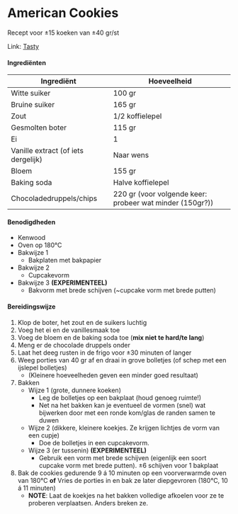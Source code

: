 # American Cookies

Recept voor ±15 koeken van ±40 gr/st

Link: [Tasty](https://tasty.co/recipe/the-best-chewy-chocolate-chip-cookies)

#### Ingrediënten

| Ingrediënt                          | Hoeveelheid                                              |
| ----------------------------------- | -------------------------------------------------------- |
| Witte suiker                        | 100 gr                                                   |
| Bruine suiker                       | 165 gr                                                   |
| Zout                                | 1/2 koffielepel                                          |
| Gesmolten boter                     | 115 gr                                                   |
| Ei                                  | 1                                                        |
| Vanille extract (of iets dergelijk) | Naar wens                                                |
| Bloem                               | 155 gr                                                   |
| Baking soda                         | Halve koffielepel                                        |
| Chocoladedruppels/chips             | 220 gr (voor volgende keer: probeer wat minder (150gr?)) |

#### Benodigdheden

- Kenwood
- Oven op 180°C
- Bakwijze 1
  - Bakplaten met bakpapier
- Bakwijze 2
  - Cupcakevorm
- Bakwijze 3 **(EXPERIMENTEEL)**
  - Bakvorm met brede schijven (~cupcake vorm met brede putten)

#### Bereidingswijze

1. Klop de boter, het zout en de suikers luchtig
2. Voeg het ei en de vanillesmaak toe
3. Voeg de bloem en de baking soda toe (**mix niet te hard/te lang**)
4. Meng er de chocolade druppels onder
5. Laat het deeg rusten in de frigo voor ±30 minuten of langer
6. Weeg porties van 40 gr af en draai in grove bolletjes (of schep met een ijslepel bolletjes)
   - (Kleinere hoeveelheden geven een minder goed resultaat)
7. Bakken
   - Wijze 1 (grote, dunnere koeken)
     - Leg de bolletjes op een bakplaat (houd genoeg ruimte!)
     - Net na het bakken kan je eventueel de vormen (snel) wat bijwerken door met een ronde kom/glas de randen samen te duwen
   - Wijze 2 (dikkere, kleinere koekjes. Ze krijgen lichtjes de vorm van een cupje)
     - Doe de bolletjes in een cupcakevorm.
   - Wijze 3 (er tussenin) **(EXPERIMENTEEL)**
     - Gebruik een vorm met brede schijven (eigenlijk een soort cupcake vorm met brede putten). ±6 schijven voor 1 bakplaat
8. Bak de cookies gedurende 9 á 10 minuten op een voorverwarmde oven van 180°C
   **of**
   Vries de porties in en bak ze later diepgevroren (180°C, 10 á 11 minuten)
   - **NOTE**: Laat de koekjes na het bakken volledige afkoelen voor ze te proberen verplaatsen. Anders breken ze.
